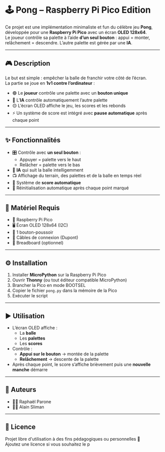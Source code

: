 # 🕹️ Pong – Raspberry Pi Pico Edition

Ce projet est une implémentation minimaliste et fun du célèbre jeu **Pong**, développée pour une **Raspberry Pi Pico** avec un écran **OLED 128x64**.  
Le joueur contrôle sa palette à l’aide **d’un seul bouton** : appui = monter, relâchement = descendre. L’autre palette est gérée par une **IA**.

---

## 🎮 Description

Le but est simple : empêcher la balle de franchir votre côté de l’écran.  
La partie se joue en **1v1 contre l’ordinateur** :

- 🟢 Le **joueur** contrôle une palette avec un **bouton unique**
- 🔴 L’**IA** contrôle automatiquement l’autre palette
- 🟡 L’écran OLED affiche le jeu, les scores et les rebonds
- ⚡ Un système de score est intégré avec **pause automatique** après chaque point

---

## ✨ Fonctionnalités

- 🎛️ Contrôle avec **un seul bouton** :  
  - Appuyer = palette vers le haut  
  - Relâcher = palette vers le bas  
- 🤖 **IA** qui suit la balle intelligemment  
- 📺 Affichage du terrain, des palettes et de la balle en temps réel  
- 🧠 Système de **score automatique**  
- 🔄 Réinitialisation automatique après chaque point marqué  

---

## 🧰 Matériel Requis

- 🧠 Raspberry Pi Pico  
- 🖥️ Écran OLED 128x64 (I2C)  
- 🔘 1 bouton-poussoir  
- 🔌 Câbles de connexion (Dupont)  
- 🧪 Breadboard (optionnel)

---

## ⚙️ Installation

1. Installer **MicroPython** sur la Raspberry Pi Pico  
2. Ouvrir **Thonny** (ou tout éditeur compatible MicroPython)  
3. Brancher la Pico en mode BOOTSEL  
4. Copier le fichier `pong.py` dans la mémoire de la Pico  
5. Exécuter le script

---

## ▶️ Utilisation

- L’écran OLED affiche :
  - La **balle**
  - Les **palettes**
  - Les **scores**
- Contrôle :
  - **Appui sur le bouton** → montée de la palette
  - **Relâchement** → descente de la palette
- Après chaque point, le score s’affiche brièvement puis une **nouvelle manche** démarre

---

## 👥 Auteurs

- 👨‍💻 Raphaël Parone
- 👨‍💻 Alain Sliman

---

## 📄 Licence

Projet libre d'utilisation à des fins pédagogiques ou personnelles 🧠  
Ajoutez une licence si vous souhaitez le p
